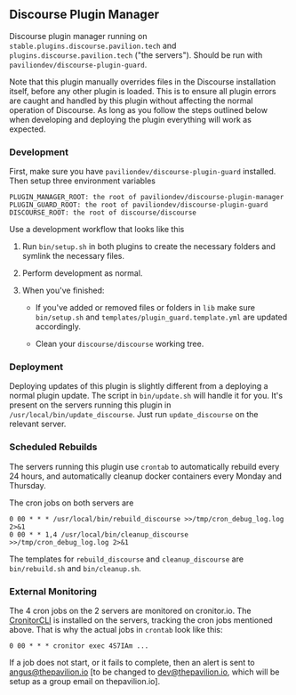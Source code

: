 ## Discourse Plugin Manager

Discourse plugin manager running on ``stable.plugins.discourse.pavilion.tech`` and ``plugins.discourse.pavilion.tech`` ("the servers"). Should be run with ``paviliondev/discourse-plugin-guard``.

Note that this plugin manually overrides files in the Discourse installation itself, before any other plugin is loaded. This is to ensure all plugin errors are caught and handled by this plugin without affecting the normal operation of Discourse. As long as you follow the steps outlined below when developing and deploying the plugin everything will work as expected.

### Development

First, make sure you have ``paviliondev/discourse-plugin-guard`` installed. Then setup three environment variables

```
PLUGIN_MANAGER_ROOT: the root of paviliondev/discourse-plugin-manager
PLUGIN_GUARD_ROOT: the root of paviliondev/discourse-plugin-guard
DISCOURSE_ROOT: the root of discourse/discourse
```

Use a development workflow that looks like this

1. Run ``bin/setup.sh`` in both plugins to create the necessary folders and symlink the necessary files.

2. Perform development as normal.

3. When you've finished:

   - If you've added or removed files or folders in ``lib`` make sure ``bin/setup.sh`` and ``templates/plugin_guard.template.yml`` are updated accordingly.

   - Clean your ``discourse/discourse`` working tree.

### Deployment

Deploying updates of this plugin is slightly different from a deploying a normal plugin update. The script in ``bin/update.sh`` will handle it for you. It's present on the servers running this plugin in ``/usr/local/bin/update_discourse``. Just run ``update_discourse`` on the relevant server.

### Scheduled Rebuilds

The servers running this plugin use ``crontab`` to automatically rebuild every 24 hours, and automatically cleanup docker containers every Monday and Thursday. 

The cron jobs on both servers are

```
0 00 * * * /usr/local/bin/rebuild_discourse >>/tmp/cron_debug_log.log 2>&1
0 00 * * 1,4 /usr/local/bin/cleanup_discourse >>/tmp/cron_debug_log.log 2>&1
```

The templates for ``rebuild_discourse`` and ``cleanup_discourse`` are ``bin/rebuild.sh`` and ``bin/cleanup.sh``.

### External Monitoring

The 4 cron jobs on the 2 servers are monitored on cronitor.io. The [CronitorCLI](https://cronitor.io/docs/using-cronitor-cli) is installed on the servers, tracking the cron jobs mentioned above. That is why the actual jobs in ``crontab`` look like this:

```
0 00 * * * cronitor exec 4S7IAm ...
```

If a job does not start, or it fails to complete, then an alert is sent to angus@thepavilion.io [to be changed to dev@thepavilion.io, which will be setup as a group email on thepavilion.io].

